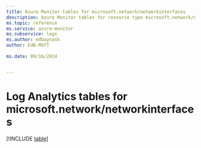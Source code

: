 ```yaml
---
title: Azure Monitor tables for microsoft.network/networkinterfaces
description: Azure Monitor tables for resource type microsoft.network/networkinterfaces
ms.topic: reference
ms.service: azure-monitor
ms.subservice: logs
ms.author: edbaynash
author: EdB-MSFT
   
ms.date: 09/16/2024


---
```


# Log Analytics tables for microsoft.network/networkinterfaces  

[!INCLUDE [table](~/reusable-content/ce-skilling/azure/includes/azure-monitor/reference/tables/microsoft-network_networkinterfaces-include.md)]


